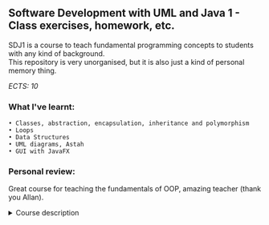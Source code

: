 ## **Software Development with UML and Java 1 - Class exercises, homework, etc.**

SDJ1 is a course to teach fundamental programming concepts to students with any kind of background.  
This repository is very unorganised, but it is also just a kind of personal memory thing.  

*ECTS: 10*  

### What I've learnt:
    • Classes, abstraction, encapsulation, inheritance and polymorphism
    • Loops
    • Data Structures
    • UML diagrams, Astah
    • GUI with JavaFX

### Personal review:
Great course for teaching the fundamentals of OOP, amazing teacher (thank you Allan).

<details>
  <summary>Course description</summary>

  ### Main purpose
  The main purpose of the course is to provide students with the qualifications needed to understand the core object-oriented concepts and to implement smaller programs in Java from UML class diagrams.

  ### Knowledge
  The student should be able to:    
    • Identify the Java lexical structures: keywords, separators, operators, identifiers, literals and comments.  
    • Explain details of UML class diagrams.  
    • Identify selection and loop structures in UML activity diagrams.  

  ### Skills
  The student should be able to:  
    • Construct Java programs with proper choice of selection and loop structures.  
    • Create and use objects in Java.   
    • Implement classes in Java using the object oriented concepts: encapsulation, inheritance and polymorphism.   
    • Implement one-to-one relations and differentiate between association, aggregation and composition.  
    • Implement one-to-many relations using array structures and a simple collection class.  
    • Implement exception handling for different types of exceptions.  
    • Implement persistence in text and binary files.  
    • Construct simple event-based GUI applications.  
    • Construct Java source code documentations.  
    • Interpret UML class diagrams, and construct corresponding Java code.  

  ### Competences
  The student should be able to:  
    • Exemplify and discuss basic object-oriented concepts, including encapsulation, relationships, inheritance and polymorphism.  
    • Implement small scale systems from UML class diagrams.  
</details>

